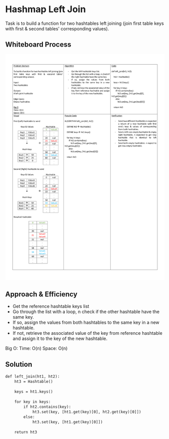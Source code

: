 # Hashmap Left Join

Task is to build a function for two hashtables left joining (join first table keys with first & second tables' corresponding values).

## Whiteboard Process

![WhiteBoard](./whiteboard.jpg)

## Approach & Efficiency

- Get the reference hashtable keys list
- Go through the list with a loop, n check if the other hashtable have the same key.
- If so, assign the values from both hashtables to the same key in a new hashtable.
- If not, retrieve the associated value of the key from reference hashtable and assign it to the key of the new hashtable.

Big O:
Time: O(n)
Space: O(n)

## Solution

    def left_join(ht1, ht2):
        ht3 = Hashtable()

        keys = ht1.keys()

        for key in keys:
            if ht2.contains(key):
                ht3.set(key, [ht1.get(key)[0], ht2.get(key)[0]])
            else:
                ht3.set(key, [ht1.get(key)[0]])

        return ht3
